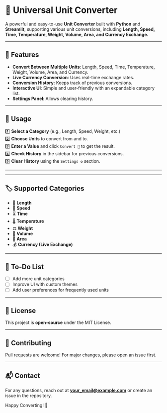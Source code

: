 # 🔄 Universal Unit Converter

A powerful and easy-to-use **Unit Converter** built with **Python** and **Streamlit**, supporting various unit conversions, including **Length, Speed, Time, Temperature, Weight, Volume, Area, and Currency Exchange.**

---

## 🚀 Features
- **Convert Between Multiple Units**: Length, Speed, Time, Temperature, Weight, Volume, Area, and Currency.
- **Live Currency Conversion**: Uses real-time exchange rates.
- **Conversion History**: Keeps track of previous conversions.
- **Interactive UI**: Simple and user-friendly with an expandable category list.
- **Settings Panel**: Allows clearing history.

---



## 📌 Usage

1️⃣ **Select a Category** (e.g., Length, Speed, Weight, etc.)  
2️⃣ **Choose Units** to convert from and to.  
3️⃣ **Enter a Value** and click `Convert 🔄` to get the result.  
4️⃣ **Check History** in the sidebar for previous conversions.  
5️⃣ **Clear History** using the `Settings ⚙️` section.

---

---

## 🏷 Supported Categories
- 📏 **Length**  
- 🚗 **Speed**  
- ⏳ **Time**  
- 🌡️ **Temperature**  
- ⚖️ **Weight**  
- 🧪 **Volume**  
- 📐 **Area**  
- 💰 **Currency (Live Exchange)**  

---

## 📝 To-Do List
- [ ] Add more unit categories
- [ ] Improve UI with custom themes
- [ ] Add user preferences for frequently used units

---

## 📜 License
This project is **open-source** under the MIT License.

---

## 🤝 Contributing
Pull requests are welcome! For major changes, please open an issue first.

---

## 📬 Contact
For any questions, reach out at **your_email@example.com** or create an issue in the repository.

Happy Converting! 🎉

